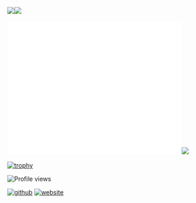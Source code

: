 <a href="https://metrics.lecoq.io/insights/iglov"><img height="137px" src="https://github-readme-stats.vercel.app/api?username=iglov&hide_title=true&hide_border=true&show_icons=true&include_all_commits=true&count_private=true&line_height=21&text_color=000&icon_color=000&bg_color=0,ea6161,ffc64d,fffc4d,52fa5a&theme=graywhite" /><!-- wi*quL3fcV --><img height="137px" src="https://github-readme-stats.vercel.app/api/top-langs/?username=iglov&hide=html&hide_title=true&hide_border=true&layout=compact&langs_count=6&exclude_repo=comp426,Redventures-Movie-Quotes&text_color=000&icon_color=fff&bg_color=0,52fa5a,4dfcff,c64dff&theme=graywhite" /></a>

<img src="/github-metrics.svg" alt="Metrics" width="400"><img src="https://streak-stats.demolab.com?user=iglov&theme=github-dark&hide_border=true&border_radius=4.5&fire=DD2727&ring=00DD6D" />

[![trophy](https://github-profile-trophy.vercel.app/?username=iglov&theme=onedark)](https://github.com/ryo-ma/github-profile-trophy)

![Profile views](https://komarev.com/ghpvc/?username=iglov&style=plastic&abbreviated=true)

[<img src='https://cdn.jsdelivr.net/npm/simple-icons@3.0.1/icons/github.svg' alt='github' height='40'>](https://github.com/iglov)  [<img src='https://cdn.jsdelivr.net/npm/simple-icons@3.0.1/icons/icloud.svg' alt='website' height='40'>](https://iglov.github.io)
